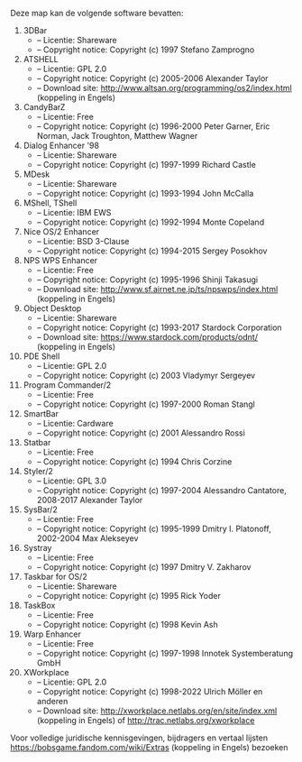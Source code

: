 ﻿Deze map kan de volgende software bevatten:

1. 3DBar
   - – Licentie: Shareware
   - – Copyright notice: Copyright (c) 1997 Stefano Zamprogno
2. ATSHELL
   - – Licentie: GPL 2.0
   - – Copyright notice: Copyright (c) 2005-2006 Alexander Taylor
   - – Download site: http://www.altsan.org/programming/os2/index.html (koppeling in Engels)
3. CandyBarZ
   - – Licentie: Free
   - – Copyright notice: Copyright (c) 1996-2000 Peter Garner, Eric Norman, Jack Troughton, Matthew Wagner
4. Dialog Enhancer '98
   - – Licentie: Shareware
   - – Copyright notice: Copyright (c) 1997-1999 Richard Castle
5. MDesk
   - – Licentie: Shareware
   - – Copyright notice: Copyright (c) 1993-1994 John McCalla
6. MShell, TShell
   - – Licentie: IBM EWS
   - – Copyright notice: Copyright (c) 1992-1994 Monte Copeland
7. Nice OS/2 Enhancer
   - – Licentie: BSD 3-Clause
   - – Copyright notice: Copyright (c) 1994-2015 Sergey Posokhov
8. NPS WPS Enhancer
   - – Licentie: Free
   - – Copyright notice: Copyright (c) 1995-1996 Shinji Takasugi
   - – Download site: http://www.sf.airnet.ne.jp/ts/npswps/index.html (koppeling in Engels)
9. Object Desktop
   - – Licentie: Shareware
   - – Copyright notice: Copyright (c) 1993-2017 Stardock Corporation
   - – Download site: https://www.stardock.com/products/odnt/ (koppeling in Engels)
10. PDE Shell
    - – Licentie: GPL 2.0
    - – Copyright notice: Copyright (c) 2003 Vladymyr Sergeyev
11. Program Commander/2
    - – Licentie: Free
    - – Copyright notice: Copyright (c) 1997-2000 Roman Stangl
12. SmartBar
    - – Licentie: Cardware
    - – Copyright notice: Copyright (c) 2001 Alessandro Rossi
13. Statbar
    - – Licentie: Free
    - – Copyright notice: Copyright (c) 1994 Chris Corzine
14. Styler/2
    - – Licentie: GPL 3.0
    - – Copyright notice: Copyright (c) 1997-2004 Alessandro Cantatore, 2008-2017 Alexander Taylor
15. SysBar/2
    - – Licentie: Free
    - – Copyright notice: Copyright (c) 1995-1999 Dmitry I. Platonoff, 2002-2004 Max Alekseyev
16. Systray
    - – Licentie: Free
    - – Copyright notice: Copyright (c) 1997 Dmitry V. Zakharov
17. Taskbar for OS/2
    - – Licentie: Shareware
    - – Copyright notice: Copyright (c) 1995 Rick Yoder
18. TaskBox
    - – Licentie: Free
    - – Copyright notice: Copyright (c) 1998 Kevin Ash
19. Warp Enhancer
    - – Licentie: Free
    - – Copyright notice: Copyright (c) 1997-1998 Innotek Systemberatung GmbH
20. XWorkplace
    - – Licentie: GPL 2.0
    - – Copyright notice: Copyright (c) 1998-2022 Ulrich Möller en anderen
    - – Download site: http://xworkplace.netlabs.org/en/site/index.xml (koppeling in Engels) of http://trac.netlabs.org/xworkplace

Voor volledige juridische kennisgevingen, bijdragers en vertaal lijsten https://bobsgame.fandom.com/wiki/Extras (koppeling in Engels) bezoeken
